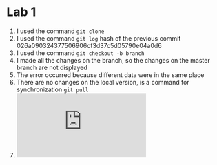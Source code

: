 # Lab 1
1. I used the command `git clone` 
2. I used the command `git log` hash of the previous commit 026a090324377506906cf3d37c5d05790e04a0d6
3. I used the command `git checkout -b branch` 
4. I made all the changes on the branch, so the changes on the master branch are not displayed
5. The error occurred because different data were in the same place
6. There are no changes on the local version,  is a command for synchronization `git pull`
7. ![](https://gamestar.com.ua/r_imgs.php?thumb=assassins_creed_4_black_flag_klyuch.jpg&w=300&h=300)
